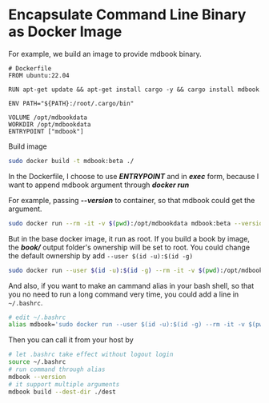 # Encapsulate Command Line Binary as Docker Image

For example, we build an image to provide mdbook binary.
```
# Dockerfile
FROM ubuntu:22.04

RUN apt-get update && apt-get install cargo -y && cargo install mdbook

ENV PATH="${PATH}:/root/.cargo/bin"

VOLUME /opt/mdbookdata
WORKDIR /opt/mdbookdata
ENTRYPOINT ["mdbook"]
```

Build image
```bash
sudo docker build -t mdbook:beta ./
```

In the Dockerfile, I choose to use ***ENTRYPOINT*** and in ***exec*** form, because I want to append mdbook argument through ***docker run***

For example, passing ***--version*** to container, so that mdbook could get the argument.
```bash
sudo docker run --rm -it -v $(pwd):/opt/mdbookdata mdbook:beta --version
```

But in the base docker image, it run as root. If you build a book by image, the ***book/*** output folder's ownership will be set to root. You could change the default ownership by add ```--user $(id -u):$(id -g)```

```bash
sudo docker run --user $(id -u):$(id -g) --rm -it -v $(pwd):/opt/mdbookdata mdbook:beta
```

And also, if you want to make an cammand alias in your bash shell, so that you no need to run a long command very time, you could add a line in ```~/.bashrc```.

```bash
# edit ~/.bashrc
alias mdbook='sudo docker run --user $(id -u):$(id -g) --rm -it -v $(pwd):/opt/mdbookdata mdbook:beta $1'
```

Then you can call it from your host by
```bash
# let .bashrc take effect without logout login
source ~/.bashrc
# run command through alias
mdbook --version
# it support multiple arguments
mdbook build --dest-dir ./dest
```